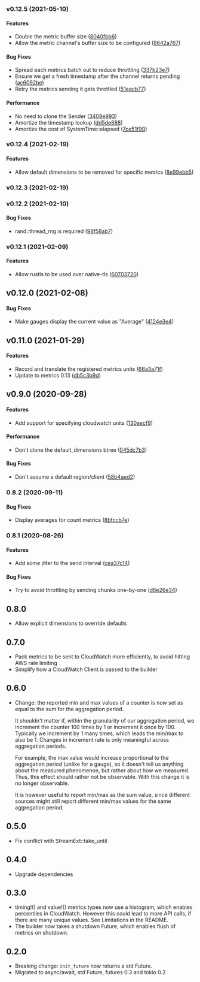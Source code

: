 <a name="v0.12.5"></a>
### v0.12.5 (2021-05-10)


#### Features

*   Double the metric buffer size ([8040fbb6](https://github.com/ramn/metrics_cloudwatch/commit/8040fbb6104240187131a4403398777f659acb87))
*   Allow the metric channel's buffer size to be configured ([8642a767](https://github.com/ramn/metrics_cloudwatch/commit/8642a7671484dd28023af68084171b741f186240))

#### Bug Fixes

*   Spread each metrics batch out to reduce throttling ([337b23e7](https://github.com/ramn/metrics_cloudwatch/commit/337b23e7717f9bd61c09513a3e85e4559e7adac5))
*   Ensure we get a fresh timestamp after the channel returns pending ([ac6092be](https://github.com/ramn/metrics_cloudwatch/commit/ac6092becff00e85b7cfdb660403765d9dfdeddd))
*   Retry the metrics sending it gets throttled ([51eacb77](https://github.com/ramn/metrics_cloudwatch/commit/51eacb77aa482fc904c744fc2d50318198dd4622))

#### Performance

*   No need to clone the Sender ([3408e993](https://github.com/ramn/metrics_cloudwatch/commit/3408e99375176350be2b6f626e880c474ba17514))
*   Amortize the timestamp lookup ([dd5de888](https://github.com/ramn/metrics_cloudwatch/commit/dd5de8880568b6eb41650fb540d81d4c3a67fde9))
*   Amortize the cost of SystemTime::elapsed ([7ce51f90](https://github.com/ramn/metrics_cloudwatch/commit/7ce51f904f35a0db38360e46748b7ffc36b79e0c))



<a name="v0.12.4"></a>
### v0.12.4 (2021-02-19)


#### Features

*   Allow default dimensions to be removed for specific metrics ([8e99ebb5](https://github.com/ramn/metrics_cloudwatch/commit/8e99ebb55aab5896b9b0bb55e3f71e028e74d318))



<a name="v0.12.3"></a>
### v0.12.3 (2021-02-19)




<a name="v0.12.2"></a>
### v0.12.2 (2021-02-10)


#### Bug Fixes

*   rand::thread_rng is required ([98f58ab7](https://github.com/ramn/metrics_cloudwatch/commit/98f58ab7e78c9c7448aa06968ec0f0e7c37882fa))



<a name="v0.12.1"></a>
### v0.12.1 (2021-02-09)


#### Features

*   Allow rustls to be used over native-tls ([60703720](https://github.com/ramn/metrics_cloudwatch/commit/607037208aa9c8cb196f2f25c8989d4b9f1bf6d6))



<a name="v0.12.0"></a>
## v0.12.0 (2021-02-08)


#### Bug Fixes

*   Make gauges display the current value as "Average" ([4124e3e4](https://github.com/ramn/metrics_cloudwatch/commit/4124e3e4cdf967846459eae2606354e64ab2e291))

<a name="v0.11.0"></a>
## v0.11.0 (2021-01-29)


#### Features

*   Record and translate the registered metrics units ([66a3a71f](https://github.com/ramn/metrics_cloudwatch/commit/66a3a71f808d5992053f3c886d3d12f0d6dc328e))
*   Update to metrics 0.13 ([db5c3b9d](https://github.com/ramn/metrics_cloudwatch/commit/db5c3b9d1a0b12bee38eaf528310a290ed37164f))



<a name="v0.9.0"></a>
## v0.9.0 (2020-09-28)


#### Features

*   Add support for specifying cloudwatch units ([130aecf9](https://github.com/ramn/metrics_cloudwatch/commit/130aecf9e7e3b5f24a6ed89fa2adbacdab620ee6))

#### Performance

*   Don't clone the default_dimensions btree ([045dc7b3](https://github.com/ramn/metrics_cloudwatch/commit/045dc7b3eed249f840da0af8786f9dd4d6dd1b78))

#### Bug Fixes

*   Don't assume a default region/client ([58b4aed2](https://github.com/ramn/metrics_cloudwatch/commit/58b4aed2c4d069b0968be64f870c54ec8670feaa))



<a name="0.8.2"></a>
### 0.8.2 (2020-09-11)


#### Bug Fixes

*   Display averages for count metrics ([8bfccb7e](https://github.com/ramn/metrics_cloudwatch/commit/8bfccb7e27b9cff802045a16756fe5a051fae638))



<a name="0.8.1"></a>
### 0.8.1 (2020-08-26)


#### Features

*   Add some jitter to the send interval ([cea37c14](https://github.com/ramn/metrics_cloudwatch/commit/cea37c14c5dc814da802d50608b16d428e2a84ae))

#### Bug Fixes

*   Try to avoid throttling by sending chunks one-by-one ([d6e26e34](https://github.com/ramn/metrics_cloudwatch/commit/d6e26e34acf6c3bd227a8a9326a86f04da79d1d0))



0.8.0
-----
* Allow explicit dimensions to override defaults

0.7.0
-----
* Pack metrics to be sent to CloudWatch more efficiently, to avoid hitting AWS
rate limiting
* Simplify how a CloudWatch Client is passed to the builder

0.6.0
-----
* Change: the reported min and max values of a counter is now set as equal to
  the sum for the aggregation period.

  It shouldn't matter if, within the granularity of our aggregation period, we
  increment the counter 100 times by 1 or increment it once by 100. Typically we
  increment by 1 many times, which leads the min/max to also be 1. Changes in
  increment rate is only meaningful across aggregation periods.

  For example, the max value would increase proportional to the aggregation
  period (unlike for a gauge), so it doesn't tell us anything about the measured
  phenomenon, but rather about how we measured. Thus, this effect should rather
  not be observable. With this change it is no longer observable.

  It is however useful to report min/max as the sum value, since different
  sources might still report different min/max values for the same aggregation
  period.

0.5.0
-----
* Fix conflict with StreamExt::take_until

0.4.0
-----
* Upgrade dependencies

0.3.0
-----
* timing!() and value!() metrics types now use a histogram, which enables
percentiles in CloudWatch. However this could lead to more API calls, if there
are many unique values. See Limitations in the README.
* The builder now takes a shutdown Future, which enables flush of metrics on
shutdown.

0.2.0
-----

* Breaking change: `init_future` now returns a std Future.
* Migrated to async/await, std Future, futures 0.3 and tokio 0.2
